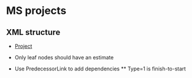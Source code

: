 # MS projects

## XML structure
* [Project](https://docs.microsoft.com/en-us/office-project/xml-data-interchange/project-elements-and-xml-structure?view=project-client-2016)

* Only leaf nodes should have an estimate
* Use PredecessorLink to add dependencies
** Type=1 is finish-to-start